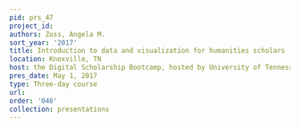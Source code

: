 ```yaml
---
pid: prs_47
project_id: 
authors: Zoss, Angela M.
sort_year: '2017'
title: Introduction to data and visualization for humanities scholars
location: Knoxville, TN
host: the Digital Scholarship Bootcamp, hosted by University of Tennessee, Knoxville
pres_date: May 1, 2017
type: Three-day course
url: 
order: '046'
collection: presentations
---
```

